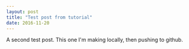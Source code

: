 ```yaml
---
layout: post
title: "Test post from tutorial"
date: 2016-11-20
---
```


A second test post.  This one I'm making locally, then pushing to github.


